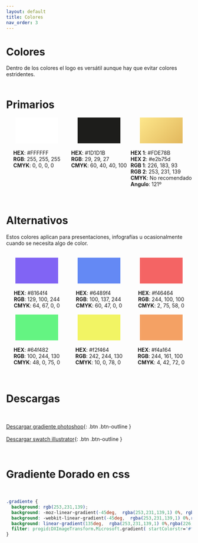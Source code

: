 ```yaml
---
layout: default
title: Colores
nav_order: 3
---
```


# Colores

Dentro de los colores el logo es versátil aunque hay que evitar colores estridentes.
<br><br>  

# Primarios

<div style="display:flex;flex-direction:row;flex-wrap:wrap;justify-content:space-between;align-items:flex-start">
<div style="width:33%;display:flex;flex-direction:column;align-items:center;justify-content:center">
<div style="width:70%;height:70px;background-color:#FFFFFF"></div><br>

<ul style="margin:0;padding:0;list-style:none;">
<li><strong>HEX</strong>: #FFFFFF</li>
<li><strong>RGB</strong>: 255, 255, 255</li>
<li><strong>CMYK</strong>: 0, 0, 0, 0</li>
</ul>

</div>
<div style="width:33%;display:flex;flex-direction:column;align-items:center;justify-content:center">
<div style="width:70%;height:70px;background-color:#1D1D1B"></div><br>

<ul style="margin:0;padding:0;list-style:none;">
<li><strong>HEX</strong>: #1D1D1B</li>
<li><strong>RGB</strong>: 29, 29, 27</li>
<li><strong>CMYK</strong>: 60, 40, 40, 100</li>
</ul>
</div>
<div style="width:33%;display:flex;flex-direction:column;align-items:center;justify-content:center">
<div style="width:70%;height:70px;  background: rgb(253,231,139);
  background: -moz-linear-gradient(-45deg,  rgba(253,231,139,1) 0%, rgba(226,183,93,1) 100%);
  background: -webkit-linear-gradient(-45deg,  rgba(253,231,139,1) 0%,rgba(226,183,93,1) 100%);
  background: linear-gradient(135deg,  rgba(253,231,139,1) 0%,rgba(226,183,93,1) 100%);
  filter: progid:DXImageTransform.Microsoft.gradient( startColorstr='#fde78b', endColorstr='#e2b75d',GradientType=1 );"></div><br>
<ul style="margin:0;padding:0;list-style:none;">
<li><strong>HEX 1</strong>: #FDE78B</li>
<li><strong>HEX 2</strong>: #e2b75d</li>
<li><strong>RGB 1</strong>: 226, 183, 93</li>
<li><strong>RGB 2</strong>: 253, 231, 139</li>
<li><strong>CMYK</strong>: No recomendado</li>
<li><strong>Angulo</strong>: 121º</li>
</ul>
</div>
</div>
<br><br>

# Alternativos

Estos colores aplican para presentaciones, infografías u ocasionalmente cuando se necesita algo de color.<br><br>

<div style="display:flex;flex-direction:row;flex-wrap:wrap;justify-content:space-between;align-items:flex-start">
<div style="width:33%;display:flex;flex-direction:column;align-items:center;justify-content:center">
<div style="width:70%;height:70px;background-color:#8164f4"></div><br>

<ul style="margin:0;padding:0;list-style:none;">
<li><strong>HEX</strong>: #8164f4</li>
<li><strong>RGB</strong>: 129, 100, 244</li>
<li><strong>CMYK</strong>: 64, 67, 0, 0</li>
</ul>

</div>
<div style="width:33%;display:flex;flex-direction:column;align-items:center;justify-content:center">
<div style="width:70%;height:70px;background-color:#6489f4"></div><br>

<ul style="margin:0;padding:0;list-style:none;">
<li><strong>HEX</strong>: #6489f4</li>
<li><strong>RGB</strong>: 100, 137, 244</li>
<li><strong>CMYK</strong>: 60, 47, 0,   0</li>
</ul>
</div>
<div style="width:33%;display:flex;flex-direction:column;align-items:center;justify-content:center;margin-bottom:1rem">
<div style="width:70%;height:70px;  background: #f46464"></div><br>
<ul style="margin:0;padding:0;list-style:none;">
<li><strong>HEX</strong>: #f46464</li>
<li><strong>RGB</strong>: 244, 100, 100</li>
<li><strong>CMYK</strong>: 2, 75, 58, 0</li>
</ul>
</div>
<div style="width:33%;display:flex;flex-direction:column;align-items:center;justify-content:center">
<div style="width:70%;height:70px;  background: #64f482"></div><br>
<ul style="margin:0;padding:0;list-style:none;">
<li><strong>HEX</strong>: #64f482</li>
<li><strong>RGB</strong>: 100, 244, 130</li>
<li><strong>CMYK</strong>: 48, 0, 75, 0</li>
</ul>
</div>
<div style="width:33%;display:flex;flex-direction:column;align-items:center;justify-content:center">
<div style="width:70%;height:70px;  background: #f2f464"></div><br>
<ul style="margin:0;padding:0;list-style:none;">
<li><strong>HEX</strong>: #f2f464</li>
<li><strong>RGB</strong>: 242, 244, 130</li>
<li><strong>CMYK</strong>: 10, 0, 78, 0</li>
</ul>
</div>
<div style="width:33%;display:flex;flex-direction:column;align-items:center;justify-content:center">
<div style="width:70%;height:70px;  background: #f4a164"></div><br>
<ul style="margin:0;padding:0;list-style:none;">
<li><strong>HEX</strong>: #f4a164</li>
<li><strong>RGB</strong>: 244, 161, 100</li>
<li><strong>CMYK</strong>: 4, 42, 72, 0</li>
</ul>
</div>
</div>
<br><br>

# Descargas 

<br>

[Descargar gradiente photoshop](https://drive.google.com/uc?export=download&id=16aSmyQHg6T2WESqL7slokfx_o3Q08Smn){: .btn .btn-outline }<br><br>
[Descargar swatch illustrator](https://drive.google.com/uc?export=download&id=1hqza5KwFOKBJZEOWOq1lIU8t3Yd_cSdw){: .btn .btn-outline }

<br>

# Gradiente Dorado en css
<br>

```css
.gradiente {
  background: rgb(253,231,139);
  background: -moz-linear-gradient(-45deg,  rgba(253,231,139,1) 0%, rgba(226,183,93,1) 100%);
  background: -webkit-linear-gradient(-45deg,  rgba(253,231,139,1) 0%,rgba(226,183,93,1) 100%);
  background: linear-gradient(135deg,  rgba(253,231,139,1) 0%,rgba(226,183,93,1) 100%);
  filter: progid:DXImageTransform.Microsoft.gradient( startColorstr='#fde78b', endColorstr='#e2b75d',GradientType=1 );
}
```